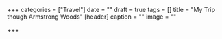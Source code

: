 +++
categories = ["Travel"]
date = ""
draft = true
tags = []
title = "My Trip though Armstrong Woods"
[header]
caption = ""
image = ""

+++
